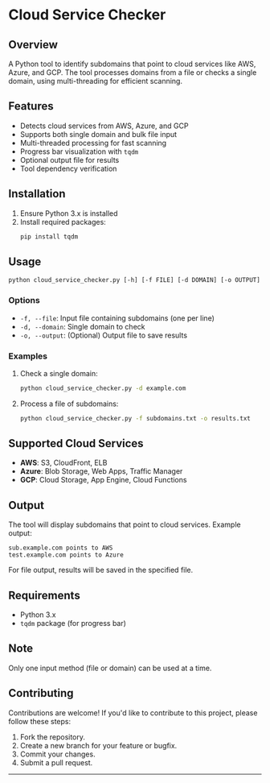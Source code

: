 # Cloud Service Checker

## Overview
A Python tool to identify subdomains that point to cloud services like AWS, Azure, and GCP. The tool processes domains from a file or checks a single domain, using multi-threading for efficient scanning.

## Features
- Detects cloud services from AWS, Azure, and GCP
- Supports both single domain and bulk file input
- Multi-threaded processing for fast scanning
- Progress bar visualization with `tqdm`
- Optional output file for results
- Tool dependency verification

## Installation
1. Ensure Python 3.x is installed
2. Install required packages:
   ```bash
   pip install tqdm
   ```

## Usage
```
python cloud_service_checker.py [-h] [-f FILE] [-d DOMAIN] [-o OUTPUT]
```

### Options
- `-f, --file`: Input file containing subdomains (one per line)
- `-d, --domain`: Single domain to check
- `-o, --output`: (Optional) Output file to save results

### Examples
1. Check a single domain:
   ```bash
   python cloud_service_checker.py -d example.com
   ```

2. Process a file of subdomains:
   ```bash
   python cloud_service_checker.py -f subdomains.txt -o results.txt
   ```

## Supported Cloud Services
- **AWS**: S3, CloudFront, ELB
- **Azure**: Blob Storage, Web Apps, Traffic Manager
- **GCP**: Cloud Storage, App Engine, Cloud Functions

## Output
The tool will display subdomains that point to cloud services. Example output:
```
sub.example.com points to AWS
test.example.com points to Azure
```

For file output, results will be saved in the specified file.

## Requirements
- Python 3.x
- `tqdm` package (for progress bar)

## Note
Only one input method (file or domain) can be used at a time.

## Contributing
Contributions are welcome! If you'd like to contribute to this project, please follow these steps:
1. Fork the repository.
2. Create a new branch for your feature or bugfix.
3. Commit your changes.
4. Submit a pull request.

---
